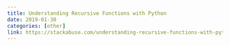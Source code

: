 ```yaml
---
title: Understanding Recursive Functions with Python
date: 2019-01-30
categories: [other]
link: https://stackabuse.com/understanding-recursive-functions-with-python/
---
```

